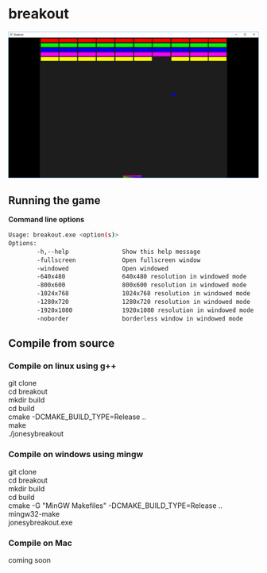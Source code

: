 ﻿breakout
========

[![screenshot](https://raw.githubusercontent.com/davidejones/breakout/master/screen.png)](https://github.com/davidejones/breakout)

## Running the game

**Command line options**
```bash
Usage: breakout.exe <option(s)>
Options:
        -h,--help               Show this help message
        -fullscreen             Open fullscreen window
        -windowed               Open windowed
        -640x480                640x480 resolution in windowed mode
        -800x600                800x600 resolution in windowed mode
        -1024x768               1024x768 resolution in windowed mode
        -1280x720               1280x720 resolution in windowed mode
        -1920x1080              1920x1080 resolution in windowed mode
        -noborder               borderless window in windowed mode
```

## Compile from source

### Compile on linux using g++
git clone  
cd breakout  
mkdir build  
cd build  
cmake -DCMAKE_BUILD_TYPE=Release ..  
make  
./jonesybreakout  


### Compile on windows using mingw
git clone  
cd breakout  
mkdir build  
cd build  
cmake -G "MinGW Makefiles" -DCMAKE_BUILD_TYPE=Release ..  
mingw32-make  
jonesybreakout.exe  

### Compile on Mac
coming soon  